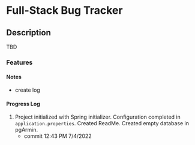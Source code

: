 # Full-Stack Bug Tracker

## Description

TBD

### Features

#### Notes
* create log

#### Progress Log
1. Project initialized with Spring initializer. Configuration completed in `application.properties`. Created ReadMe. Created empty database in pgArmin. 
   * commit 12:43 PM 7/4/2022